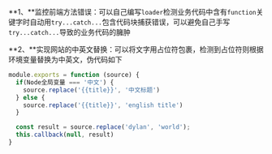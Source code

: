 **1、**监控前端方法错误：可以自己编写`loader`检测业务代码中含有`function`关键字时自动用`try...catch...`包含代码块捕获错误，可以避免自己手写`try...catch...`导致的业务代码的臃肿

**2、**实现网站的中英文替换：可以将文字用占位符包裹，检测到占位符则根据环境变量替换为中英文，伪代码如下

```js
module.exports = function (source) {
  if(Node全局变量 === '中文') {
    source.replace('{{title}}', '中文标题')
  } else {
    source.replace('{{title}}', 'english title')
  }

  const result = source.replace('dylan', 'world');
  this.callback(null, result)
}
```









